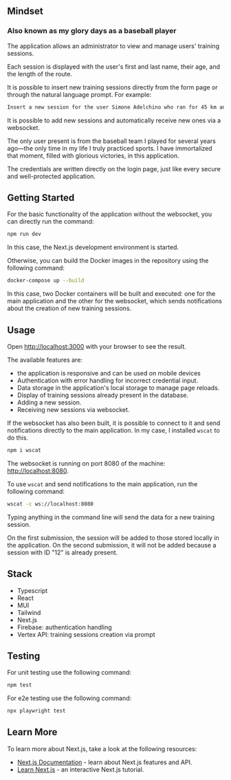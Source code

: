## Mindset
### Also known as my glory days as a baseball player

The application allows an administrator to view and manage users' training sessions.

Each session is displayed with the user's first and last name, their age, and the length of the route.

It is possible to insert new training sessions directly from the form page or through the natural language prompt. For example:

```bash
Insert a new session for the user Simone Adelchino who ran for 45 km and he is 45 years old
```

It is possible to add new sessions and automatically receive new ones via a websocket.

The only user present is from the baseball team I played for several years ago—the only time in my life I truly practiced sports. I have immortalized that moment, filled with glorious victories, in this application. 

The credentials are written directly on the login page, just like every secure and well-protected application.

## Getting Started

For the basic functionality of the application without the websocket, you can directly run the command:

```bash
npm run dev
```

In this case, the Next.js development environment is started.  

Otherwise, you can build the Docker images in the repository using the following command:

```bash
docker-compose up --build
```

In this case, two Docker containers will be built and executed: one for the main application and the other for the websocket, which sends notifications about the creation of new training sessions.

## Usage

Open [http://localhost:3000](http://localhost:3000) with your browser to see the result.

The available features are:  

- the application is responsive and can be used on mobile devices
- Authentication with error handling for incorrect credential input.  
- Data storage in the application's local storage to manage page reloads.  
- Display of training sessions already present in the database.  
- Adding a new session.  
- Receiving new sessions via websocket.  

If the websocket has also been built, it is possible to connect to it and send notifications directly to the main application. In my case, I installed `wscat` to do this.

```bash
npm i wscat
```

The websocket is running on port 8080 of the machine: [http://localhost:8080](http://localhost:8080).  

To use `wscat` and send notifications to the main application, run the following command:

```bash
wscat -c ws://localhost:8080
```

Typing anything in the command line will send the data for a new training session.  

On the first submission, the session will be added to those stored locally in the application. On the second submission, it will not be added because a session with ID "12" is already present.

## Stack

- Typescript
- React
- MUI
- Tailwind
- Next.js
- Firebase: authentication handling
- Vertex API: training sessions creation via prompt

## Testing

For unit testing use the following command:

```bash
npm test
```

For e2e testing use the following command:

```bash
npx playwright test
```

## Learn More

To learn more about Next.js, take a look at the following resources:

- [Next.js Documentation](https://nextjs.org/docs) - learn about Next.js features and API.
- [Learn Next.js](https://nextjs.org/learn) - an interactive Next.js tutorial.